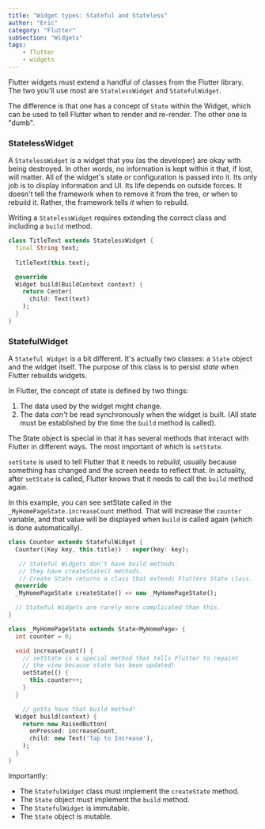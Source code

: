 ```yaml
---
title: "Widget types: Stateful and Stateless"
author: "Eric"
category: "Flutter"
subSection: "Widgets"
tags:
    - flutter
    - widgets
---
```


Flutter widgets must extend a handful of classes from the Flutter library. The two you'll use most are `StatelessWidget` and `StatefulWidget`.

The difference is that one has a concept of `State` within the Widget, which can be used to tell Flutter when to render and re-render. The other one is "dumb".

### StatelessWidget

A `StatelessWidget` is a widget that you (as the developer) are okay with being destroyed. In other words, no information is kept within it that, if lost, will matter. All of the widget's state or configuration is passed into it. Its only job is to display information and UI. Its life depends on outside forces. It doesn't tell the framework when to remove it from the tree, or when to rebuild it. Rather, the framework tells _it_ when to rebuild. 

Writing a `StatelessWidget` requires extending the correct class and including a `build` method.

```dart
class TitleText extends StatelessWidget {
  final String text;
  
  TitleText(this.text);

  @override
  Widget build(BuildContext context) {
    return Center(
      child: Text(text)
    );
  }
}
```

### StatefulWidget

A `Stateful Widget` is a bit different. It's actually two classes: a `State` object and the widget itself. The purpose of this class is to persist *state* when Flutter rebuilds widgets.


In Flutter, the concept of state is defined by two things:

1. The data used by the widget might change.
2. The data _can't_ be read synchronously when the widget is built. (All state
   must be established by the time the `build` method is called). 

The State object is special in that it has several methods that interact with Flutter in different ways. The most important of which is `setState`. 

`setState` is used to tell Flutter that it needs to _rebuild_, usually because something has changed and the screen needs to reflect that. In actuality, after `setState` is called, Flutter knows that it needs to call the `build` method again.

In this example, you can see setState called in the `_MyHomePageState.increaseCount` method. That will increase the `counter`  variable, and that value will be displayed  when `build` is called again (which is done automatically).

```dart
class Counter extends StatefulWidget {
  Counter({Key key, this.title}) : super(key: key);

   // Stateful Widgets don't have build methods.
   // They have createState() methods.
   // Create State returns a class that extends Flutters State class.
  @override
  _MyHomePageState createState() => new _MyHomePageState();

  // Stateful Widgets are rarely more complicated than this.
}

class _MyHomePageState extends State<MyHomePage> {
  int counter = 0;

  void increaseCount() {
	// setState is a special method that tells Flutter to repaint
	// the view because state has been updated!
	setState(() {
      this.counter++;
 	}
  }

	// gotta have that build method!
  Widget build(context) {
	return new RaisedButton(
      onPressed: increaseCount,
	  child: new Text('Tap to Increase'),
	);
  }
}
```

Importantly:

- The `StatefulWidget` class must implement the `createState` method.
- The `State` object must implement the `build` method.
- The `StatefulWidget` is immutable.
- The `State` object is mutable. 